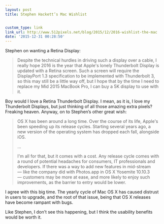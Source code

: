 ```yaml
---
layout: post
title: Stephen Hackett’s Mac Wishlist


custom_type: link
link_url: http://www.512pixels.net/blog/2015/12/2016-wishlist-the-mac
date: '2015-12-31 00:28:50'
---
```

Stephen on wanting a Retina Display:

> Despite the technical hurdles in driving such a display over a cable, I really hope 2016 is the year that Apple's lonely Thunderbolt Display is updated with a Retina screen. Such a screen will require the DisplayPort 1.3 specification to be implemented with Thunderbolt 3, so this may still be a little way off, but I hope that by the time I need to replace my Mid 2015 MacBook Pro, I can buy a 5K display to use with it.

Boy would I love a Retina Thunderbolt Display. I mean, as it is, I love my Thunderbolt Displays, but just thinking of all those amazing extra pixels? Freaking heaven. Anyway, on to Stephen’s other great wish:

> OS X has been around a long time. Over the course of its life, Apple's been speeding up its release cycles. Starting several years ago, a new version of the operating system has dropped each fall, alongside iOS.
>
> …
>
> I'm all for that, but it comes with a cost. Any release cycle comes with a round of potential headaches for consumers, IT professionals and developers. If there was a way to add new features in mid-stream — like the company did with Photos.app in OS X Yosemite 10.10.3 — customers may be more at ease, and more likely to enjoy such improvements, as the barrier to entry would be lower.

I agree with this big time. The yearly cycle of Mac OS X has caused distrust in users to upgrade, and the root of that issue, being that OS X releases have become rampant with bugs.

Like Stephen, I don’t see this happening, but I think the usability benefits would be worth it.
